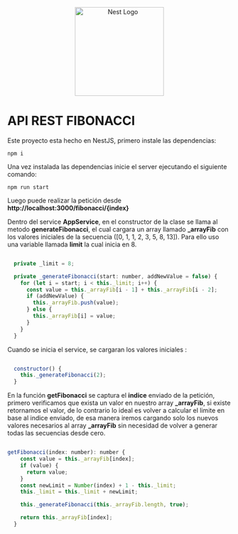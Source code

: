 <p align="center">
  <a href="http://nestjs.com/" target="blank"><img src="https://nestjs.com/img/logo-small.svg" width="200" alt="Nest Logo" /></a>
</p>

# API REST FIBONACCI

Este proyecto esta hecho en NestJS, primero instale las dependencias:

```console
npm i
```

Una vez instalada las dependencias inicie el server ejecutando el siguiente comando:

```console
npm run start
```

Luego puede realizar la petición desde **http://localhost:3000/fibonacci/{index}**

Dentro del service **AppService**, en el constructor de la clase se llama al metodo **generateFibonacci**, el cual cargara un array llamado **\_arrayFib** con los valores iniciales de la secuencia ([0, 1, 1, 2, 3, 5, 8, 13]). Para ello uso una variable llamada **limit** la cual inicia en 8.

```javascript

  private _limit = 8;

  private _generateFibonacci(start: number, addNewValue = false) {
    for (let i = start; i < this._limit; i++) {
      const value = this._arrayFib[i - 1] + this._arrayFib[i - 2];
      if (addNewValue) {
        this._arrayFib.push(value);
      } else {
        this._arrayFib[i] = value;
      }
    }
  }
```

Cuando se inicia el service, se cargaran los valores iniciales :

```javascript

  constructor() {
    this._generateFibonacci(2);
  }
```

En la función **getFibonacci** se captura el **indice** enviado de la petición, primero verificamos que exista un valor en nuestro array **\_arrayFib**, si existe retornamos el valor, de lo contrario lo ideal es volver a calcular el limite en base al indice enviado, de esa manera iremos cargando solo los nuevos valores necesarios al array **\_arrayFib** sin necesidad de volver a generar todas las secuencias desde cero.

```javascript

getFibonacci(index: number): number {
    const value = this._arrayFib[index];
    if (value) {
      return value;
    }
    const newLimit = Number(index) + 1 - this._limit;
    this._limit = this._limit + newLimit;

    this._generateFibonacci(this._arrayFib.length, true);

    return this._arrayFib[index];
  }
```
